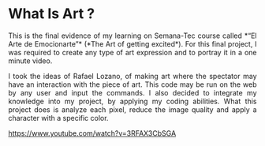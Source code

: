 # What Is Art ?
<div style="text-align: justify">
This is the final evidence of my learning on Semana-Tec course called *“El Arte de Emocionarte”* (*The Art of getting excited*). For this final project, I was required to create any type of art expression and to portray it in a one minute video.

I took the ideas of Rafael Lozano, of making art where the spectator may have an interaction with the piece of art. This code may be run on the web by any user and input the commands. I also decided to integrate my knowledge into my project, by applying my coding abilities. What this project does is analyze each pixel, reduce the image quality and apply a character with a specific color.


https://www.youtube.com/watch?v=3RFAX3CbSGA

</div>